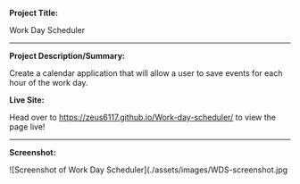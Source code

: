 **Project Title:**

Work Day Scheduler

---

**Project Description/Summary:**

Create a calendar application that will allow a user to save events for each hour of the work day.

**Live Site:**

Head over to https://zeus6117.github.io/Work-day-scheduler/ to view the page live!

---

**Screenshot:**

![Screenshot of Work Day Scheduler](./assets/images/WDS-screenshot.jpg
